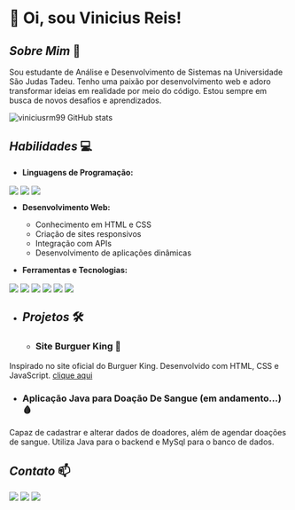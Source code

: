 
# 👋 Oi, sou **Vinicius Reis**!

## *Sobre Mim* 🚀

Sou estudante de Análise e Desenvolvimento de Sistemas na Universidade São Judas Tadeu. Tenho uma paixão por desenvolvimento web e adoro transformar ideias em realidade por meio do código. Estou sempre em busca de novos desafios e aprendizados.

![viniciusrm99 GitHub stats](https://github-readme-stats.vercel.app/api?username=viniciusrm99&show_icons=true&theme=dracula) 



## *Habilidades* 💻
- **Linguagens de Programação:**
<div style="display: inline_block"> 
  <img align="center" src="https://img.shields.io/badge/HTML-239120?style=for-the-badge&logo=html5&logoColor=white"/>
  <img align="center" src="https://img.shields.io/badge/JavaScript-F7DF1E?style=for-the-badge&logo=javascript&logoColor=black"/>
  <img align="center" src="https://img.shields.io/badge/Java-ED8B00?style=for-the-badge&logo=openjdk&logoColor=white"/>
</div>


- **Desenvolvimento Web:**
  - Conhecimento em HTML e CSS
  - Criação de sites responsivos
  - Integração com APIs
  - Desenvolvimento de aplicações dinâmicas

 - **Ferramentas e Tecnologias:**
 
<div style="display: inline_block"> 
  <img align="center" src="https://img.shields.io/badge/MySQL-005C84?style=for-the-badge&logo=mysql&logoColor=white"/>
  <img align="center" src="https://img.shields.io/badge/Visual_Studio-5C2D91?style=for-the-badge&logo=visual%20studio&logoColor=white"/>
  <img align="center" src="https://img.shields.io/badge/sublime_text-%23575757.svg?&style=for-the-badge&logo=sublime-text&logoColor=important"/>
  <img align="center" src="https://img.shields.io/badge/apache%20netbeans-1B6AC6?style=for-the-badge&logo=apache%20netbeans%20IDE&logoColor=white"/>
  <img align="center" src="https://img.shields.io/badge/GitHub-100000?style=for-the-badge&logo=github&logoColor=white"/>
  <img align="center" src="https://img.shields.io/badge/GIT-E44C30?style=for-the-badge&logo=git&logoColor=white"/>
</div>

- ## *Projetos* 🛠️
  - ### Site Burguer King 🍔
Inspirado no site oficial do Burguer King. Desenvolvido com HTML, CSS e JavaScript.
[clique aqui](https://viniciusrm99.github.io/Projeto_burger_king/)
  - ### Aplicação Java para Doação De Sangue (em andamento...) 🩸
Capaz de cadastrar e alterar dados de doadores, além de agendar doações de sangue. Utiliza Java para o backend e MySql para o banco de dados.
  




## *Contato* 📫
  <div style="display: inline-block; margin: auto;">
    <a href="https://linkedin.com/in/viníciusmiranda" target="_blank"><img src="https://img.shields.io/badge/LinkedIn-0077B5?style=for-the-badge&logo=linkedin&logoColor=white"></a>
    <a href="https://instagram.com/vinireism" target="_blank"><img src="https://img.shields.io/badge/Instagram-E4405F?style=for-the-badge&logo=instagram&logoColor=white"></a>
        <a href="mailto:vini.reis.miranda99@gmail.com"><img src="https://img.shields.io/badge/Gmail-D14836?style=for-the-badge&logo=gmail&logoColor=white"></a>
  </div>



